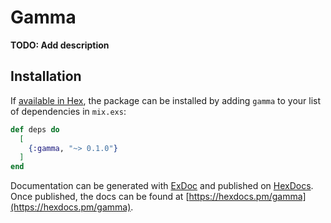 # Gamma

**TODO: Add description**

## Installation

If [available in Hex](https://hex.pm/docs/publish), the package can be installed
by adding `gamma` to your list of dependencies in `mix.exs`:

```elixir
def deps do
  [
    {:gamma, "~> 0.1.0"}
  ]
end
```

Documentation can be generated with [ExDoc](https://github.com/elixir-lang/ex_doc)
and published on [HexDocs](https://hexdocs.pm). Once published, the docs can
be found at [https://hexdocs.pm/gamma](https://hexdocs.pm/gamma).

